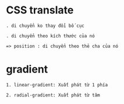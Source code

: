 # CSS translate

    . di chuyển ko thay đổi bố cục

    . di chuyển theo kích thước của nó

    => position : di chuyển theo thẻ cha của nó

# gradient

    1. linear-gradient: Xuất phát từ 1 phía

    2. radial-gradient: Xuất phát từ tâm
